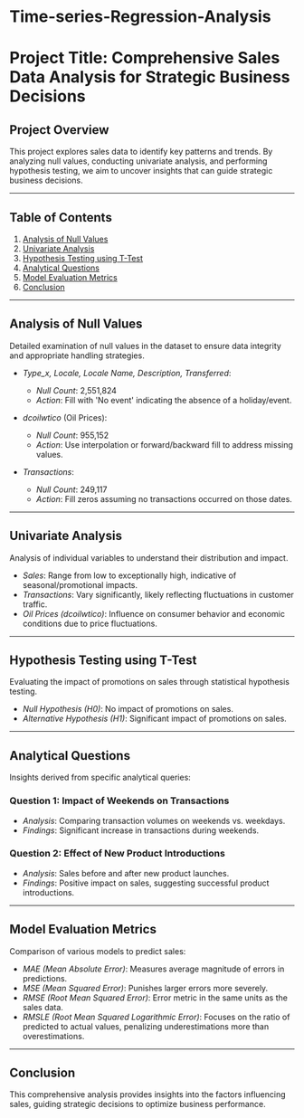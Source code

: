 # Time-series-Regression-Analysis
# Project Title: Comprehensive Sales Data Analysis for Strategic Business Decisions

## Project Overview

This project explores sales data to identify key patterns and trends. By analyzing null values, conducting univariate analysis, and performing hypothesis testing, we aim to uncover insights that can guide strategic business decisions.

---

## Table of Contents

1. [Analysis of Null Values](#analysis-of-null-values)
2. [Univariate Analysis](#univariate-analysis)
3. [Hypothesis Testing using T-Test](#hypothesis-testing-using-t-test)
4. [Analytical Questions](#analytical-questions)
5. [Model Evaluation Metrics](#model-evaluation-metrics)
6. [Conclusion](#conclusion)

---

## Analysis of Null Values

Detailed examination of null values in the dataset to ensure data integrity and appropriate handling strategies.

- *Type_x, Locale, Locale Name, Description, Transferred*:
  - *Null Count*: 2,551,824
  - *Action*: Fill with 'No event' indicating the absence of a holiday/event.

- *dcoilwtico* (Oil Prices):
  - *Null Count*: 955,152
  - *Action*: Use interpolation or forward/backward fill to address missing values.

- *Transactions*:
  - *Null Count*: 249,117
  - *Action*: Fill zeros assuming no transactions occurred on those dates.

---

## Univariate Analysis

Analysis of individual variables to understand their distribution and impact.

- *Sales*: Range from low to exceptionally high, indicative of seasonal/promotional impacts.
- *Transactions*: Vary significantly, likely reflecting fluctuations in customer traffic.
- *Oil Prices (dcoilwtico)*: Influence on consumer behavior and economic conditions due to price fluctuations.

---

## Hypothesis Testing using T-Test

Evaluating the impact of promotions on sales through statistical hypothesis testing.

- *Null Hypothesis (H0)*: No impact of promotions on sales.
- *Alternative Hypothesis (H1)*: Significant impact of promotions on sales.

---

## Analytical Questions

Insights derived from specific analytical queries:

### Question 1: Impact of Weekends on Transactions
- *Analysis*: Comparing transaction volumes on weekends vs. weekdays.
- *Findings*: Significant increase in transactions during weekends.

### Question 2: Effect of New Product Introductions
- *Analysis*: Sales before and after new product launches.
- *Findings*: Positive impact on sales, suggesting successful product introductions.

---

## Model Evaluation Metrics

Comparison of various models to predict sales:

- *MAE (Mean Absolute Error)*: Measures average magnitude of errors in predictions.
- *MSE (Mean Squared Error)*: Punishes larger errors more severely.
- *RMSE (Root Mean Squared Error)*: Error metric in the same units as the sales data.
- *RMSLE (Root Mean Squared Logarithmic Error)*: Focuses on the ratio of predicted to actual values, penalizing underestimations more than overestimations.

---

## Conclusion

This comprehensive analysis provides insights into the factors influencing sales, guiding strategic decisions to optimize business performance.